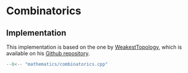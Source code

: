 # Combinatorics

## Implementation

This implementation is based on the one by [WeakestTopology](https://codeforces.com/profile/weakesttopology), which is available on his [Github repository](https://github.com/celiopassos/competitive-programming).

```cpp title="Combinatorics"
--8<-- "mathematics/combinatorics.cpp"
```

